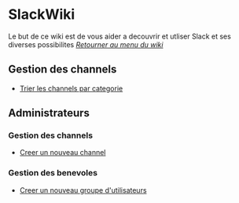 # SlackWiki

Le but de ce wiki est de vous aider a decouvrir et utliser Slack et ses diverses possibilites
*[Retourner au menu du wiki](https://github.com/KS-RdR/SlackWiki)*

## Gestion des channels
* [Trier les channels par categorie](https://ks-rdr.github.io/SlackWiki/Pages/channels.html)

## Administrateurs

### Gestion des channels

* [Creer un nouveau channel](https://ks-rdr.github.io/SlackWiki/Pages/Admin/channels.html#creer-un-nouveau-channel)

### Gestion des benevoles

* [Creer un nouveau groupe d'utilisateurs](https://ks-rdr.github.io/SlackWiki/Pages/Admin/benevoles.html#creer-un-nouveau-groupe-dutilisateurs)



